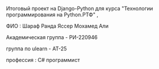 Итоговый проект на Django-Python для курса "Технологии программирования на Python.РТФ" ,

ФИО : Шараф Ранда Яссер Мохамед Али

Академическая группа - РИ-220946

группа по ulearn - АТ-25

профессия : C# программист
